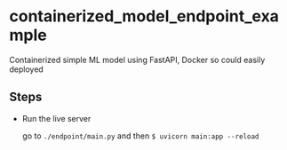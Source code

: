 # containerized_model_endpoint_example
Containerized simple ML model using FastAPI, Docker so could easily deployed

Steps
-----

 - Run the live server
 
   go to `./endpoint/main.py` and then `$ uvicorn main:app --reload` 
